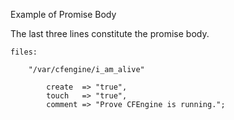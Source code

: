 Example of Promise Body

The last three lines constitute the promise body.

```cfengine3, options:  "hl_lines": [5,6,7]
files:

    "/var/cfengine/i_am_alive" 

        create  => "true",                          
        touch   => "true",                         
        comment => "Prove CFEngine is running.";  
```
